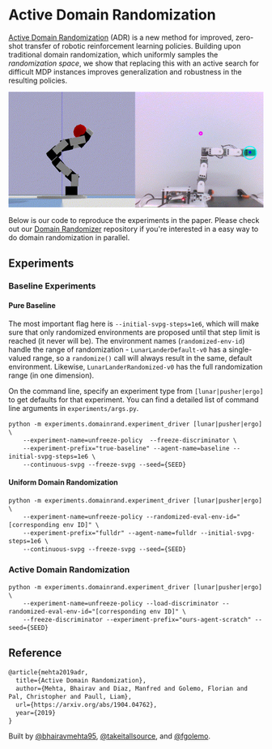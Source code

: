 # Active Domain Randomization

[Active Domain Randomization](https://arxiv.org/abs/1904.04762) (ADR) is a new method for improved, zero-shot transfer of robotic reinforcement learning policies. Building upon traditional domain randomization, which uniformly samples the _randomization space_, we show that replacing this with an active search for difficult MDP instances improves generalization and robustness in the resulting policies.

<p align="center">
  <img src="adr.gif"><br>
</p>

Below is our code to reproduce the experiments in the paper. Please check out our [Domain Randomizer](https://github.com/montrealrobotics/domain-randomizer) repository if you're interested in a easy way to do domain randomization in parallel.

## Experiments 

### Baseline Experiments

#### Pure Baseline

The most important flag here is `--initial-svpg-steps=1e6`, which will make sure that only randomized environments are proposed until that step limit is reached (it never will be). The environment names (`randomized-env-id`) handle the range of randomization - `LunarLanderDefault-v0` has a single-valued range, so a `randomize()` call will always result in the same, default environment. Likewise, `LunarLanderRandomized-v0` has the full randomization range (in one dimension).

On the command line, specify an experiment type from `[lunar|pusher|ergo]` to get defaults for that experiment. You can find a detailed list of command line arguments in `experiments/args.py`. 

```
python -m experiments.domainrand.experiment_driver [lunar|pusher|ergo] \
    --experiment-name=unfreeze-policy  --freeze-discriminator \
    --experiment-prefix="true-baseline" --agent-name=baseline --initial-svpg-steps=1e6 \
    --continuous-svpg --freeze-svpg --seed={SEED}
```

#### Uniform Domain Randomization

```
python -m experiments.domainrand.experiment_driver [lunar|pusher|ergo] \
    --experiment-name=unfreeze-policy --randomized-eval-env-id="[corresponding env ID]" \
    --experiment-prefix="fulldr" --agent-name=fulldr --initial-svpg-steps=1e6 \
    --continuous-svpg --freeze-svpg --seed={SEED}
```

### Active Domain Randomization

```
python -m experiments.domainrand.experiment_driver [lunar|pusher|ergo] \
    --experiment-name=unfreeze-policy --load-discriminator --randomized-eval-env-id="[corresponding env ID]" \
    --freeze-discriminator --experiment-prefix="ours-agent-scratch" --seed={SEED}
```

## Reference

```
@article{mehta2019adr,
  title={Active Domain Randomization},
  author={Mehta, Bhairav and Diaz, Manfred and Golemo, Florian and Pal, Christopher and Paull, Liam},
  url={https://arxiv.org/abs/1904.04762},
  year={2019}
}
```

Built by [@bhairavmehta95](https://bhairavmehta95.github.io), [@takeitallsource](https://github.com/takeitallsource), and [@fgolemo](https://github.com/fgolemo).
